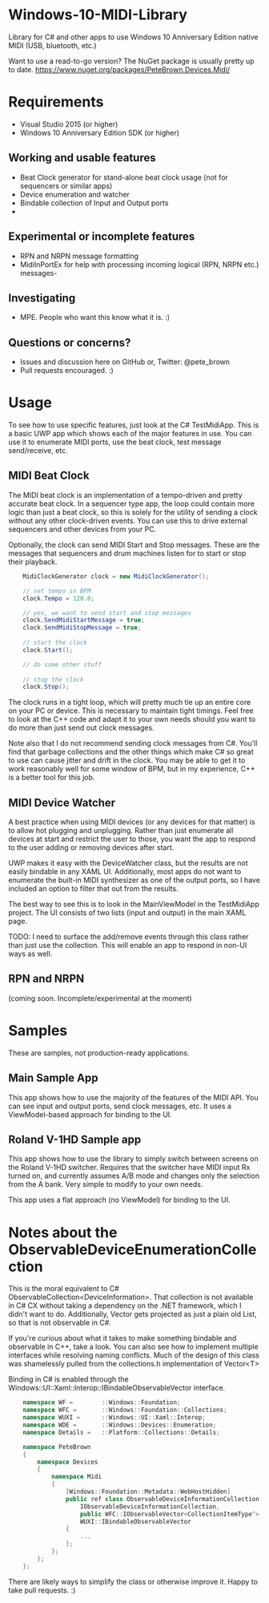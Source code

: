 # Windows-10-MIDI-Library
Library for C# and other apps to use Windows 10 Anniversary Edition native MIDI (USB, bluetooth, etc.)

Want to use a read-to-go version? The NuGet package is usually pretty up to date.
https://www.nuget.org/packages/PeteBrown.Devices.Midi/

# Requirements
- Visual Studio 2015 (or higher)
- Windows 10 Anniversary Edition SDK (or higher)

## Working and usable features
- Beat Clock generator for stand-alone beat clock usage (not for sequencers or similar apps)
- Device enumeration and watcher
- Bindable collection of Input and Output ports
- 
## Experimental or incomplete features
- RPN and NRPN message formatting
- MidiInPortEx for help with processing incoming logical (RPN, NRPN etc.) messages- 

## Investigating
- MPE. People who want this know what it is. :)

## Questions or concerns?
- Issues and discussion here on GitHub or, Twitter: @pete_brown
- Pull requests encouraged. :)


# Usage

To see how to use specific features, just look at the C# TestMidiApp. This is a basic UWP app which shows each of the major features in use. You can use it to enumerate MIDI ports, use the beat clock, test message send/receive, etc.

## MIDI Beat Clock

The MIDI beat clock is an implementation of a tempo-driven and pretty accurate beat clock. In a sequencer type app, the loop could contain more logic than just a beat clock, so this is solely for the utility of sending a clock without any other clock-driven events. You can use this to drive external sequencers and other devices from your PC.

Optionally, the clock can send MIDI Start and Stop messages. These are the messages that sequencers and drum machines listen for to start or stop their playback.

```C#
    MidiClockGenerator clock = new MidiClockGenerator();

    // set tempo in BPM
    clock.Tempo = 120.0;

    // yes, we want to send start and stop messages
    clock.SendMidiStartMessage = true;
    clock.SendMidiStopMessage = true;    
    
    // start the clock
    clock.Start();

    // do some other stuff
    
    // stop the clock
    clock.Stop();
```

The clock runs in a tight loop, which will pretty much tie up an entire core on your PC or device. This is necessary to maintain tight timings. Feel free to look at the C++ code and adapt it to your own needs should you want to do more than just send out clock messages.

Note also that I do not recommend sending clock messages from C#. You'll find that garbage collections and the other things which make C# so great to use can cause jitter and drift in the clock. You may be able to get it to work reasonably well for some window of BPM, but in my experience, C++ is a better tool for this job.

## MIDI Device Watcher

A best practice when using MIDI devices (or any devices for that matter) is to allow hot plugging and unplugging. Rather than just enumerate all devices at start and restrict the user to those, you want the app to respond to the user adding or removing devices after start. 

UWP makes it easy with the DeviceWatcher class, but the results are not easily bindable in any XAML UI. Additionally, most apps do not want to enumerate the built-in MIDI synthesizer as one of the output ports, so I have included an option to filter that out from the results.

The best way to see this is to look in the MainViewModel in the TestMidiApp project. The UI consists of two lists (input and output) in the main XAML page.

TODO: I need to surface the add/remove events through this class rather than just use the collection. This will enable an app to respond in non-UI ways as well.

## RPN and NRPN

(coming soon. Incomplete/experimental at the moment)


# Samples

These are samples, not production-ready applications.

## Main Sample App

This app shows how to use the majority of the features of the MIDI API. You can see input and output ports, send clock messages, etc. It uses a ViewModel-based approach for binding to the UI.

## Roland V-1HD Sample app

This app shows how to use the library to simply switch between screens on the Roland V-1HD switcher. Requires that the switcher have MIDI input Rx turned on, and currently assumes A/B mode and changes only the selection from the A bank. Very simple to modify to your own needs.

This app uses a flat approach (no ViewModel) for binding to the UI.


# Notes about the ObservableDeviceEnumerationCollection

This is the moral equivalent to C# ObservableCollection&lt;DeviceInformation&gt;. That collection is not available in C# CX without taking a dependency on the .NET framework, which I didn't want to do. Additionally, Vector gets projected as just a plain old List, so that is not observable in C#.

If you're curious about what it takes to make something bindable and observable in C++, take a look. You can also see how to implement multiple interfaces while resolving naming conflicts. Much of the design of this class was shamelessly pulled from the collections.h implementation of Vector&lt;T&gt;

Binding in C# is enabled through the Windows::UI::Xaml::Interop::IBindableObservableVector interface.

```C++
    namespace WF =        ::Windows::Foundation;
    namespace WFC =       ::Windows::Foundation::Collections;
    namespace WUXI =      ::Windows::UI::Xaml::Interop;
    namespace WDE =       ::Windows::Devices::Enumeration;
    namespace Details =   ::Platform::Collections::Details;

    namespace PeteBrown
    {
	    namespace Devices
	    {
		    namespace Midi
		    {
			    [Windows::Foundation::Metadata::WebHostHidden]
			    public ref class ObservableDeviceInformationCollection sealed :
				    IObservableDeviceInformationCollection,
				    public WFC::IObservableVector<CollectionItemType^>,
				    WUXI::IBindableObservableVector
			    {
			        ...
			    };
			};
	    };
	};
```
There are likely ways to simplify the class or otherwise improve it. Happy to take pull requests. :)
